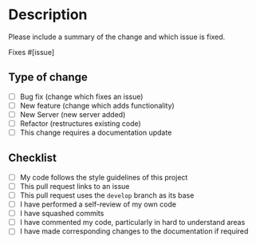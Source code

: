 # Description

Please include a summary of the change and which issue is fixed.

Fixes #\[issue]

## Type of change

* [ ] Bug fix (change which fixes an issue)
* [ ] New feature (change which adds functionality)
* [ ] New Server (new server added)
* [ ] Refactor (restructures existing code)
* [ ] This change requires a documentation update

## Checklist

* [ ] My code follows the style guidelines of this project
* [ ] This pull request links to an issue
* [ ] This pull request uses the `develop` branch as its base 
* [ ] I have performed a self-review of my own code
* [ ] I have squashed commits
* [ ] I have commented my code, particularly in hard to understand areas
* [ ] I have made corresponding changes to the documentation if required
